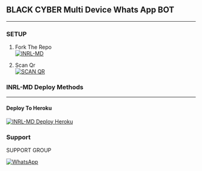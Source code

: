 ## BLACK CYBER Multi Device Whats App BOT

***

### SETUP

1. Fork The Repo
    <br>
<a href="https://github.com/inrl-official/inrl-bot-md/fork"><img title="INRL-MD" src="https://img.shields.io/badge/FORK INRL-MD-h?color=black&style=for-the-badge&logo=stackshare"></a>

2. Scan Qr
    <br>
<a href="https://inrl-web.onrender.com/viwe/friendpage"><img title="SCAN QR" src="https://img.shields.io/badge/SCAN QR CODE-h?color=black&style=for-the-badge&logo=msi"></a>



### INRL-MD Deploy Methods

-------

#### Deploy To Heroku 

<a href="https://inrl-web.onrender.com/deploy/heroku"><img title="INRL-MD Deploy Heroku" src="https://img.shields.io/badge/DEPLOY HEROKU-h?color=black&style=for-the-badge&logo=heroku"></a>


 ### Support

SUPPORT GROUP

<a href="https://chat.whatsapp.com/F6VWuK677vB1kxXbV8m5II"><img alt="WhatsApp" src="https://camo.githubusercontent.com/2157131829ac512183ee8f8b6c6f803688a4cc66a2e686602844e80478401a7c/68747470733a2f2f696d672e736869656c64732e696f2f62616467652f4a6f696e2047726f75702d3235443336363f7374796c653d666f722d7468652d6261646765266c6f676f3d7768617473617070266c6f676f436f6c6f723d7768697465"/></a>

